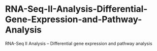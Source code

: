 # RNA-Seq-II-Analysis-Differential-Gene-Expression-and-Pathway-Analysis
RNA-Seq II Analysis – Differential gene expression and pathway analysis
